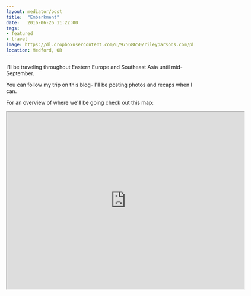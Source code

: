 ```yaml
---
layout: mediator/post
title:  "Embarkment"
date:   2016-06-26 11:22:00
tags:
- featured
- travel
image: https://dl.dropboxusercontent.com/u/97568650/rileyparsons.com/photos/article-images/2016-06-26-embarkment/header.jpg
location: Medford, OR
---
```


I'll be traveling throughout Eastern Europe and Southeast Asia until mid-September.

You can follow my trip on this blog- I'll be posting photos and recaps when I can. 

For an overview of where we'll be going check out this map:

<iframe src="https://www.google.com/maps/d/embed?mid=1jOfZMcNdYAr1BOOaIl2zdY9wV64&z=3&ll=31.0,57.0" width="640" height="480"></iframe>